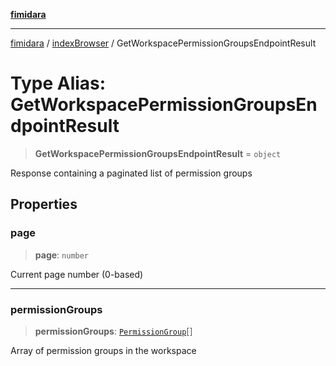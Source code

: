 [**fimidara**](../../README.md)

***

[fimidara](../../modules.md) / [indexBrowser](../README.md) / GetWorkspacePermissionGroupsEndpointResult

# Type Alias: GetWorkspacePermissionGroupsEndpointResult

> **GetWorkspacePermissionGroupsEndpointResult** = `object`

Response containing a paginated list of permission groups

## Properties

### page

> **page**: `number`

Current page number (0-based)

***

### permissionGroups

> **permissionGroups**: [`PermissionGroup`](PermissionGroup.md)[]

Array of permission groups in the workspace
